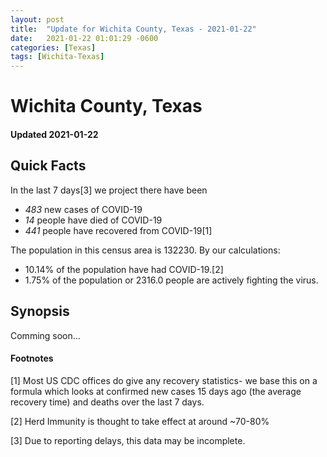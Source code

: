 ```yaml
---
layout: post
title:  "Update for Wichita County, Texas - 2021-01-22"
date:   2021-01-22 01:01:29 -0600
categories: [Texas]
tags: [Wichita-Texas]
---
```


# Wichita County, Texas
#### Updated 2021-01-22

## Quick Facts

In the last 7 days[3] we project there have been
- *483* new cases of COVID-19
- *14* people have died of COVID-19
- *441* people have recovered from COVID-19[1]

The population in this census area is 132230. By our calculations:
- 10.14% of the population have had COVID-19.[2]
- 1.75% of the population or 2316.0 people are actively fighting the virus.

## Synopsis

Comming soon...


#### Footnotes

[1] Most US CDC offices do give any recovery statistics- we base this on a formula which looks at confirmed new cases
15 days ago (the average recovery time) and deaths over the last 7 days.

[2] Herd Immunity is thought to take effect at around ~70-80%

[3] Due to reporting delays, this data may be incomplete.
 
    
